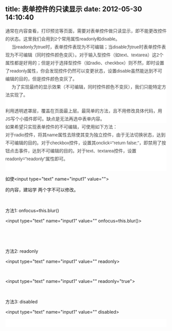 title: 表单控件的只读显示
date: 2012-05-30 14:10:40
---

<p style="margin-top:0px;margin-bottom:0px;padding:0px;color:#454545;font-family:'Microsoft Yahei', 微软雅黑, Tahoma, Arial, Helvetica, STHeiti;font-size:14px;line-height:25px;white-space:normal;background-color:#FFFFFF;">
	通常在内容查看，打印预览等页面，需要对表单控件做只读显示，即不能更改控件的状态。这里我们会用到2个常用属性readonly和disable。
</p>
<p style="margin-top:0px;margin-bottom:0px;padding:0px;color:#454545;font-family:'Microsoft Yahei', 微软雅黑, Tahoma, Arial, Helvetica, STHeiti;font-size:14px;line-height:25px;white-space:normal;background-color:#FFFFFF;">
	&nbsp;&nbsp; &nbsp; 当readonly为true时，表单控件表现为不可编辑；当disable为true时表单控件表现为不可编辑（同时控件颜色变灰）。对于输入型控件（如text、textarea）这2个属性都是好用的；但是对于选择型控件（如radio、checkbox）则不然，即时设置了readonly属性，你会发现控件仍然可以变更状态，设置disable虽然能达到不可编辑的目的，但是控件颜色变灰了。
</p>
<p style="margin-top:0px;margin-bottom:0px;padding:0px;color:#454545;font-family:'Microsoft Yahei', 微软雅黑, Tahoma, Arial, Helvetica, STHeiti;font-size:14px;line-height:25px;white-space:normal;background-color:#FFFFFF;">
	&nbsp;&nbsp; &nbsp; 为了实现最终的显示效果（不可编辑，同时控件颜色不变灰），我们只能特定方法实现了。
</p>
<p style="margin-top:0px;margin-bottom:0px;padding:0px;color:#454545;font-family:'Microsoft Yahei', 微软雅黑, Tahoma, Arial, Helvetica, STHeiti;font-size:14px;line-height:25px;white-space:normal;background-color:#FFFFFF;">
	&nbsp;
</p>
<p style="margin-top:0px;margin-bottom:0px;padding:0px;color:#454545;font-family:'Microsoft Yahei', 微软雅黑, Tahoma, Arial, Helvetica, STHeiti;font-size:14px;line-height:25px;white-space:normal;background-color:#FFFFFF;">
	利用透明遮罩层，覆盖在页面最上层。最简单的方法，且不用修改具体代码，用JS写个小插件即可。缺点是无法再选中表单内容。
</p>
<span style="color:#454545;font-family:'Microsoft Yahei', 微软雅黑, Tahoma, Arial, Helvetica, STHeiti;font-size:14px;line-height:25px;white-space:normal;background-color:#FFFFFF;">如果希望只实现表单控件的不可编辑，可使用如下方法：</span>
<p style="margin-top:0px;margin-bottom:0px;padding:0px;color:#454545;font-family:'Microsoft Yahei', 微软雅黑, Tahoma, Arial, Helvetica, STHeiti;font-size:14px;line-height:25px;white-space:normal;background-color:#FFFFFF;">
	对于radio控件，将其name属性去除使其变为独立控件，由于无法切换状态，达到不可编辑的目的。对于checkbox控件，设置其onclick="return false;"，即禁用了按钮点击事件，达到不可编辑的目的。对于text、textarea控件，设置readonly="readonly"属性即可。
</p>
<p style="margin-top:0px;margin-bottom:0px;padding:0px;color:#454545;font-family:'Microsoft Yahei', 微软雅黑, Tahoma, Arial, Helvetica, STHeiti;font-size:14px;line-height:25px;white-space:normal;background-color:#FFFFFF;">
	<br />
</p>
<p style="margin-top:0px;margin-bottom:0px;padding:0px;color:#454545;font-family:'Microsoft Yahei', 微软雅黑, Tahoma, Arial, Helvetica, STHeiti;font-size:14px;line-height:25px;white-space:normal;background-color:#FFFFFF;">
	<p>
		如使&lt;input&nbsp;type="text"&nbsp;name="input1"&nbsp;value=""&gt;&nbsp;
	</p>
	<p>
		的内容，建站学&nbsp;两个字不可以修改。
	</p>
	<p>
		<br />
	</p>
	<p>
		方法1:&nbsp;onfocus=this.blur()
	</p>
	<p>
		&lt;input&nbsp;type="text"&nbsp;name="input1"&nbsp;value=""&nbsp;onfocus=this.blur()&gt;
	</p>
	<p>
		<br />
	</p>
	<p>
		<br />
	</p>
	<p>
		方法2:&nbsp;readonly
	</p>
	<p>
		&lt;input&nbsp;type="text"&nbsp;name="input1"&nbsp;value=""&nbsp;readonly&gt;
	</p>
	<p>
		<br />
	</p>
	<p>
		&lt;input&nbsp;type="text"&nbsp;name="input1"&nbsp;value=""&nbsp;readonly="true"&gt;
	</p>
	<p>
		<br />
	</p>
	<p>
		方法3:&nbsp;disabled
	</p>
	<p>
		&lt;input&nbsp;type="text"&nbsp;name="input1"&nbsp;value=""&nbsp;disabled&gt;&nbsp;
	</p>
</p>
<p style="margin-top:0px;margin-bottom:0px;padding:0px;color:#454545;font-family:'Microsoft Yahei', 微软雅黑, Tahoma, Arial, Helvetica, STHeiti;font-size:14px;line-height:25px;white-space:normal;background-color:#FFFFFF;">
	<br />
</p>